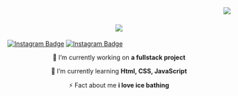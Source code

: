 <img align="right" src="https://visitor-badge.laobi.icu/badge?page_id=ibutanol.ibutanol" />


<h1 align="center">
    <img src="https://readme-typing-svg.herokuapp.com/?font=Righteous&size=35&center=true&vCenter=true&width=500&height=70&duration=4000&lines=Willkommen+!+😊;+Ich+bin+Stani+Makarov!;" />
</h1>


[![Instagram Badge](https://img.shields.io/badge/-makarov.artz-grey?style=flat-circle&logo=instagram&logoColor=white&link=https://www.instagram.com/makarov.artz/)](https://www.instagram.com/makarov.artz) 
[![Instagram Badge](https://img.shields.io/badge/-Sololearn-yellow?style=flat-circle&logo=instagram&logoColor=yellow&link=https://www.sololearn.com/en/profile/16359972/)](https://www.sololearn.com/en/profile/16359972)


<div align="center">
 
 🔭 I’m currently working on **a fullstack project**
 
 🌱 I’m currently learning **Html, CSS, JavaScript**

⚡ Fact about me **i love ice bathing**

 </div>
<!--
<h1>🎨🖥️ Me</h1> 
As an artist and programmer, I find my truest expression at the intersection of art and code. My passion lies in translating ideas and thoughts into visual masterpieces, painting digital canvases with the strokes of creativity.
<br>
<h1>🖌️ The Artist</h1>
Immersed in the world of colors and shapes, I create visual narratives that speak volumes. Art is not just a medium for me; it's a language through which I convey emotions, stories, and perspectives. Each pixel and line serves as a brushstroke in my canvas of imagination.
<br>
<h1>💻 The Programmer</h1>
In the realm of logic and algorithms, I wield the power of code to solve problems and bring visions to life. Programming isn't just about syntax and functions for me; it's a tool that transforms abstract concepts into functional reality. Whether it's debugging a glitch or architecting a new solution, I thrive in the realm of zeros and ones.
<br>
<h1>🚀 Harmony of Art and Code</h1>
The synergy between art and code is where I find my balance. It's not just about creating aesthetically pleasing visuals; it's about infusing functionality and purpose into every stroke. My GitHub repositories are a testament to this fusion – a journey where creativity meets precision.
<br>
<h1>🌐 Exploring the Digital Frontier</h1>
Join me on this digital odyssey as we explore the endless possibilities that arise when art and code dance together. From intricate designs to elegant algorithms, I'm on a mission to create a symphony of pixels and commands.

Let's paint the canvas of technology with the vibrant colors of creativity and the structured lines of programming. Welcome to my world where art and code coalesce into a seamless expression of innovation.
-->
<br>

> skills
> 
![Python](https://img.shields.io/badge/-Python-yellow?style=flat-circle&logo=Python) ![HTML5](https://img.shields.io/badge/-HTML5-E34F26?style=flat-circle&logo=html5&logoColor=white) ![CSS3](https://img.shields.io/badge/-CSS3-1572B6?style=flat-circle&logo=css3) ![Git](https://img.shields.io/badge/-Git-black?style=flat-cricle&logo=git) ![GitHub](https://img.shields.io/badge/-GitHub-181717?style=flat-cricle&logo=github) ![MySQL](https://img.shields.io/badge/-MySQL-blue?style=flat-circle&logo=mysql)
> tools
>
![VS Code](https://img.shields.io/badge/-VS%20Code-007ACC?style=flat-circle&logo=visual-studio-code)


 
<img align="left" src="https://github-readme-stats.vercel.app/api?username=ibutanol&show_icons=true&count_private=true&theme=gruvbox" />


<!-- [![Linkedin Badge](https://img.shields.io/badge/-stanislaus%20makarov-4a5068171/?style=flat-circle&logo=Linkedin&logoColor=white)](https://www.linkedin.com/in/stanislaus-makarov-4a5068171/) -->

<!-- This is commented out. -->

